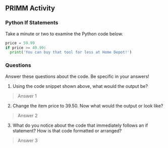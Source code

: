 ## PRIMM Activity
### Python If Statements

Take a minute or two to examine the Python code below.

```python
price = 59.99
if price >= 49.99:
  print('You can buy that tool for less at Home Depot!')
```

### Questions
Answer these questions about the code.  Be specific in your answers!

1. Using the code snippet shown above, what would the output be?
> Answer 1


2. Change the item price to 39.50.  Now what would the output or look like?
> Answer 2


3. What do you notice about the code that immediately follows an if statement?  How is that code formatted or arranged?
> Answer 3
